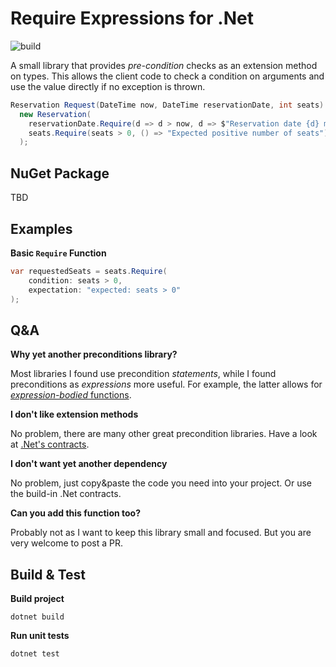 # Require Expressions for .Net

![build](https://github.com/andrej-dyck/template-gradle-kotlin/actions/workflows/gradle-ci.yml/badge.svg?branch=main)

A small library that provides _pre-condition_ checks as an extension method on types. 
This allows the client code to check a condition on arguments and use the value directly if no exception is thrown.

```csharp
Reservation Request(DateTime now, DateTime reservationDate, int seats) => 
  new Reservation(
    reservationDate.Require(d => d > now, d => $"Reservation date {d} must be in the future"),
    seats.Require(seats > 0, () => "Expected positive number of seats")
  );
```

## NuGet Package

TBD

## Examples

**Basic `Require` Function**
```csharp
var requestedSeats = seats.Require(
    condition: seats > 0,
    expectation: "expected: seats > 0"
);
```

## Q&A

**Why yet another preconditions library?**

Most libraries I found use precondition _statements_, while I found preconditions as _expressions_ more useful. For example, the latter allows for [_expression-bodied_ functions](https://docs.microsoft.com/en-us/dotnet/csharp/programming-guide/statements-expressions-operators/expression-bodied-members).

**I don't like extension methods**

No problem, there are many other great precondition libraries. Have a look at [.Net's contracts](https://docs.microsoft.com/en-us/dotnet/api/system.diagnostics.contracts?view=net-6.0).

**I don't want yet another dependency**

No problem, just copy&paste the code you need into your project. Or use the build-in .Net contracts.

**Can you add this function too?**

Probably not as I want to keep this library small and focused. But you are very welcome to post a PR. 

## Build & Test

**Build project**
```shell
dotnet build 
```

**Run unit tests**
```shell
dotnet test
```
